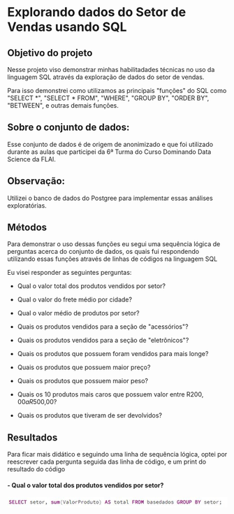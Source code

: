 # Explorando dados do Setor de Vendas usando SQL

## Objetivo do projeto

Nesse projeto viso demonstrar minhas habilitadades técnicas no uso da linguagem SQL através da exploração de dados do setor de vendas.

Para isso demonstrei como utilizamos as principais "funções" do SQL como "SELECT *", "SELECT * FROM", "WHERE", "GROUP BY", "ORDER BY",  "BETWEEN", e outras demais funções.

## Sobre o conjunto de dados:

Esse conjunto de dados é de origem de anonimizado e que foi utilizado durante as aulas que participei da 6ª Turma do Curso Dominando Data Science da FLAI.

## Observação:
Utilizei o banco de dados do Postgree para implementar essas análises exploratórias.

## Métodos

Para demonstrar o uso dessas funções eu segui uma sequência lógica de perguntas acerca do conjunto de dados, os quais fui respondendo utilizando essas funções através de linhas de códigos na linguagem SQL

Eu visei responder as seguintes perguntas:

- Qual o valor total dos produtos vendidos por setor?

- Qual o valor do frete médio por cidade?

- Qual o valor médio de produtos por setor?

- Quais os produtos vendidos para a seção de "acessórios"?

- Quais os produtos vendidos para a seção de "eletrônicos"?

- Quais os produtos que possuem foram vendidos para mais longe?

- Quais os produtos que possuem maior preço?

- Quais os produtos que possuem maior peso?

- Quais os 10 produtos mais caros que possuem valor entre R$200,00 a R$500,00?

- Quais os produtos que tiveram de ser devolvidos?

## Resultados

Para ficar mais didático e seguindo uma linha de sequência lógica, optei por reescrever cada pergunta seguida das linha de código, e um print do resultado do código

#### - Qual o valor total dos produtos vendidos por setor?

![Alt ou título da imagem](https://github.com/Campos-Silva/SQL_script_01_/blob/main/1_print_codigo.JPG)


